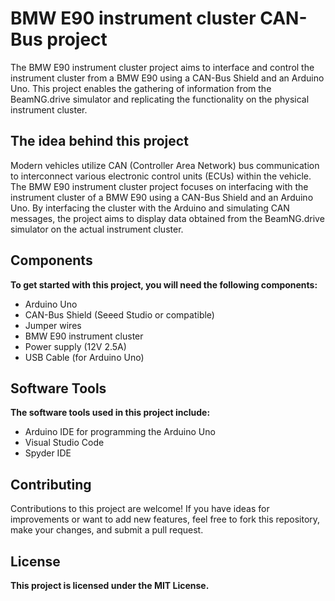 # BMW E90 instrument cluster CAN-Bus project

The BMW E90 instrument cluster project aims to interface and control the instrument cluster from a BMW E90 using a CAN-Bus Shield and an Arduino Uno. This project enables the gathering of information from the BeamNG.drive simulator and replicating the functionality on the physical instrument cluster.

## The idea behind this project
Modern vehicles utilize CAN (Controller Area Network) bus communication to interconnect various electronic control units (ECUs) within the vehicle. The BMW E90 instrument cluster project focuses on interfacing with the instrument cluster of a BMW E90 using a CAN-Bus Shield and an Arduino Uno. By interfacing the cluster with the Arduino and simulating CAN messages, the project aims to display data obtained from the BeamNG.drive simulator on the actual instrument cluster.

## Components
**To get started with this project, you will need the following components:**

- Arduino Uno
- CAN-Bus Shield (Seeed Studio or compatible)
- Jumper wires
- BMW E90 instrument cluster
- Power supply (12V 2.5A)
- USB Cable (for Arduino Uno)

## Software Tools
**The software tools used in this project include:**

- Arduino IDE for programming the Arduino Uno
- Visual Studio Code
- Spyder IDE

## Contributing
Contributions to this project are welcome! If you have ideas for improvements or want to add new features, feel free to fork this repository, make your changes, and submit a pull request.

## License
**This project is licensed under the MIT License.**
